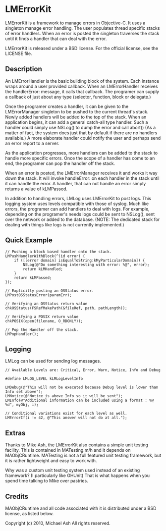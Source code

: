 # LMErrorKit

LMErrorKit is a framework to manage errors in Objective-C. It uses a singleton manage error handling. The user populates thread specific stacks of error handlers. When an error is posted the singleton traverses the stack until it finds a handler that can deal with the error.

LMErrorKit is released under a BSD license. For the official license, see the LICENSE file.

## Description

An LMErrorHandler is the basic building block of the system. Each instance wraps around a user provided callback. When an LMErrorHandler receives the handlerError: message, it calls that callback. The programer can supply a callback of just about any type (selector, function, block or delegate.)

Once the programer creates a handler, it can be given to the LMErrorManager singleton to be pushed to the current thread's stack. Newly added handlers will be added to the top of the stack. When an application begins, it can add a general catch-all type handler. Such a handler could simply use NSLog() to dump the error and call abort() (As a matter of fact, the system does just that by default if there are no handlers available.) A more elaborate handler could notify the user and perhaps send an error report to a server. 

As the application progresses, more handlers can be added to the stack to handle more specific errors. Once the scope of a handler has come to an end, the programer can pop the handler off the stack. 

When an error is posted, the LMErrorManager receives it and works it way down the stack. It will invoke handleError: on each handler in the stack until it can handle the error. A handler, that can not handle an error simply returns a value of kLMPassed.

In addition to handling errors, LMLog uses LMErrorKit to post logs. This logging system uses levels compatible with those of syslog. Much like errors, the programer can add handlers to deal with logs. For example, depending on the programer's needs logs could be sent to NSLog(), sent over the network or added to the database. (NOTE: The dedicated stack for dealing with things like logs is not currently implemented.)

## Quick Example

	// Pushing a block based handler onto the stack.
    LMPushHandlerWithBlock(^(id error) {
        if ([[error domain] isEqualToString:kMyParticularDomain]) {
            NSLog(@"Do something interesting with error: %@", error);
            return kLMHandled;
        }
        return kLMPassed;
    });

	// Explicitly posting an OSStatus error.
	LMPostOSStatusError(paramErr);
	
	// Verifying an OSStatus return value
	chkOSStatus(FSRefMakePath(&fileRef, path, pathLength));
	
	// Verifying a POSIX return value
	chkPOSIX(open(filename, O_RDONLY));
	
	// Pop the Handler off the stack.
	LMPopHandler();

## Logging
LMLog can be used for sending log messages.
	
	// Available Levels are: Critical, Error, Warn, Notice, Info and Debug
	
	#define LMLOG_LEVEL kLMLogLevelInfo

	LMDebug(@"This will not be executed because Debug level is lower than Info set above");
	LMNotice(@"Notice is above Info so it will be sent");
	LMInfo(@"Additional information can be included using a format : %@ %d", myObj, i);
	
	// Conditional variations exist for each level as well.
	LMErrorIf(i != 42, @"This answer will not do at all.");
	

## Extras

Thanks to Mike Ash, the LMErrorKit also contains a simple unit testing facility. This is contained in MATesting.m/h and it depends on MAObjCRuntime. MATesting is not a full featured unit testing framework, but it is rather lightweight and easy to work with. 

Why was a custom unit testing system used instead of an existing framework? (I particularly like GHUnit) That is what happens when you spend time talking to Mike over pastries.

## Credits

MAObjCRuntime and all code associated with it is distributed under a BSD license, as listed below.

Copyright (c) 2010, Michael Ash
All rights reserved.
